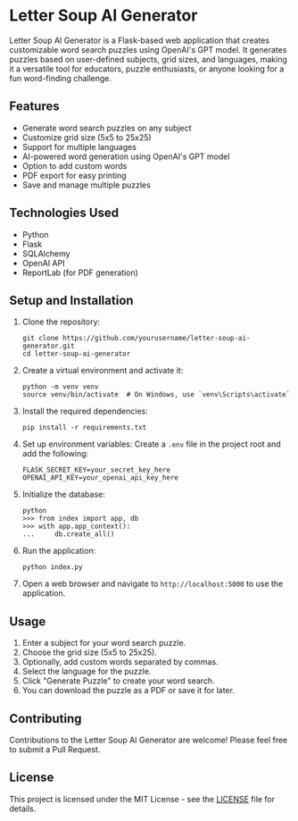 # Letter Soup AI Generator

Letter Soup AI Generator is a Flask-based web application that creates customizable word search puzzles using OpenAI's GPT model. It generates puzzles based on user-defined subjects, grid sizes, and languages, making it a versatile tool for educators, puzzle enthusiasts, or anyone looking for a fun word-finding challenge.

## Features

- Generate word search puzzles on any subject
- Customize grid size (5x5 to 25x25)
- Support for multiple languages
- AI-powered word generation using OpenAI's GPT model
- Option to add custom words
- PDF export for easy printing
- Save and manage multiple puzzles

## Technologies Used

- Python
- Flask
- SQLAlchemy
- OpenAI API
- ReportLab (for PDF generation)

## Setup and Installation

1. Clone the repository:
   ```
   git clone https://github.com/yourusername/letter-soup-ai-generator.git
   cd letter-soup-ai-generator
   ```

2. Create a virtual environment and activate it:
   ```
   python -m venv venv
   source venv/bin/activate  # On Windows, use `venv\Scripts\activate`
   ```

3. Install the required dependencies:
   ```
   pip install -r requirements.txt
   ```

4. Set up environment variables:
   Create a `.env` file in the project root and add the following:
   ```
   FLASK_SECRET_KEY=your_secret_key_here
   OPENAI_API_KEY=your_openai_api_key_here
   ```

5. Initialize the database:
   ```
   python
   >>> from index import app, db
   >>> with app.app_context():
   ...     db.create_all()
   ```

6. Run the application:
   ```
   python index.py
   ```

7. Open a web browser and navigate to `http://localhost:5000` to use the application.

## Usage

1. Enter a subject for your word search puzzle.
2. Choose the grid size (5x5 to 25x25).
3. Optionally, add custom words separated by commas.
4. Select the language for the puzzle.
5. Click "Generate Puzzle" to create your word search.
6. You can download the puzzle as a PDF or save it for later.

## Contributing

Contributions to the Letter Soup AI Generator are welcome! Please feel free to submit a Pull Request.

## License

This project is licensed under the MIT License - see the [LICENSE](LICENSE) file for details.
